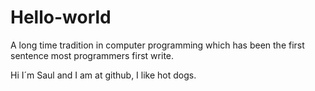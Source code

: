 # Hello-world
A long time tradition in computer programming which has been the first sentence most programmers first write.

Hi I´m Saul and I am at github, I like hot dogs.
